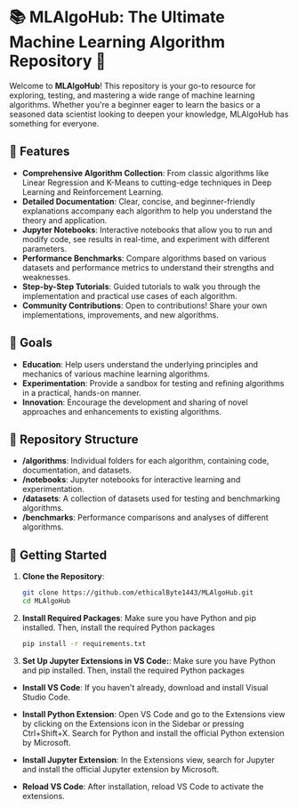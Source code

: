 # 📚 MLAlgoHub: The Ultimate Machine Learning Algorithm Repository 🚀

Welcome to **MLAlgoHub**! This repository is your go-to resource for exploring, testing, and mastering a wide range of machine learning algorithms. Whether you're a beginner eager to learn the basics or a seasoned data scientist looking to deepen your knowledge, MLAlgoHub has something for everyone.

## 🌟 Features

- **Comprehensive Algorithm Collection**: From classic algorithms like Linear Regression and K-Means to cutting-edge techniques in Deep Learning and Reinforcement Learning.
- **Detailed Documentation**: Clear, concise, and beginner-friendly explanations accompany each algorithm to help you understand the theory and application.
- **Jupyter Notebooks**: Interactive notebooks that allow you to run and modify code, see results in real-time, and experiment with different parameters.
- **Performance Benchmarks**: Compare algorithms based on various datasets and performance metrics to understand their strengths and weaknesses.
- **Step-by-Step Tutorials**: Guided tutorials to walk you through the implementation and practical use cases of each algorithm.
- **Community Contributions**: Open to contributions! Share your own implementations, improvements, and new algorithms.

## 🎯 Goals

- **Education**: Help users understand the underlying principles and mechanics of various machine learning algorithms.
- **Experimentation**: Provide a sandbox for testing and refining algorithms in a practical, hands-on manner.
- **Innovation**: Encourage the development and sharing of novel approaches and enhancements to existing algorithms.

## 📂 Repository Structure

- **/algorithms**: Individual folders for each algorithm, containing code, documentation, and datasets.
- **/notebooks**: Jupyter notebooks for interactive learning and experimentation.
- **/datasets**: A collection of datasets used for testing and benchmarking algorithms.
- **/benchmarks**: Performance comparisons and analyses of different algorithms.

## 🚀 Getting Started

1. **Clone the Repository**:
   ```bash
   git clone https://github.com/ethicalByte1443/MLAlgoHub.git
   cd MLAlgoHub

2. **Install Required Packages**:
   Make sure you have Python and pip installed. Then, install the required Python packages
   ```bash
   pip install -r requirements.txt
   
3. **Set Up Jupyter Extensions in VS Code:**:
   Make sure you have Python and pip installed. Then, install the required Python packages
- **Install VS Code**: If you haven't already, download and install Visual Studio Code.

- **Install Python Extension**: Open VS Code and go to the Extensions view by clicking on the Extensions icon in the Sidebar or pressing Ctrl+Shift+X. Search for Python and install the official Python extension by Microsoft.

- **Install Jupyter Extension**: In the Extensions view, search for Jupyter and install the official Jupyter extension by Microsoft.
- **Reload VS Code**: After installation, reload VS Code to activate the extensions.
